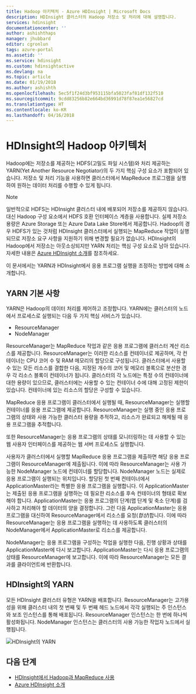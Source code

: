 ```yaml
---
title: Hadoop 아키텍처 - Azure HDInsight | Microsoft Docs
description: HDInsight 클러스터의 Hadoop 저장소 및 처리에 대해 설명합니다.
services: hdinsight
documentationcenter: ''
author: ashishthaps
manager: jhubbard
editor: cgronlun
tags: azure-portal
ms.assetid: ''
ms.service: hdinsight
ms.custom: hdinsightactive
ms.devlang: na
ms.topic: article
ms.date: 01/19/2018
ms.author: ashishth
ms.openlocfilehash: 5ec5f1f24d3bf953115bfa5023faf81df132f510
ms.sourcegitcommit: 9cdd83256b82e664bd36991d78f87ea1e56827cd
ms.translationtype: HT
ms.contentlocale: ko-KR
ms.lasthandoff: 04/16/2018
---
```

# <a name="hadoop-architecture-in-hdinsight"></a>HDInsight의 Hadoop 아키텍처

Hadoop에는 저장소를 제공하는 HDFS(고밀도 파일 시스템)와 처리 제공하는 YARN(Yet Another Resource Negotiator)의 두 가지 핵심 구성 요소가 포함되어 있습니다. 저장소 및 처리 기능을 사용하면 클러스터에서 MapReduce 프로그램을 실행하여 원하는 데이터 처리를 수행할 수 있게 됩니다.

> [!NOTE]
> 일반적으로 HDFS는 HDInsight 클러스터 내에 배포되어 저장소를 제공하지 않습니다. 대신 Hadoop 구성 요소에서 HDFS 호환 인터페이스 계층을 사용합니다. 실제 저장소 용량은 Azure Storage 또는 Azure Data Lake Store에서 제공합니다. Hadoop의 경우 HDFS가 있는 것처럼 HDInsight 클러스터에서 실행되는 MapReduce 작업이 실행되므로 저장소 요구 사항을 지원하기 위해 변경할 필요가 없습니다. HDInsight의 Hadoop에서 저장소는 아웃소싱되지만 YARN 처리는 핵심 구성 요소로 남아 있습니다. 자세한 내용은 [Azure HDInsight 소개](hadoop/apache-hadoop-introduction.md)를 참조하세요.

이 문서에서는 YARN과 HDInsight에서 응용 프로그램 실행을 조정하는 방법에 대해 소개합니다.

## <a name="yarn-basics"></a>YARN 기본 사항 

YARN은 Hadoop의 데이터 처리를 제어하고 조정합니다. YARN에는 클러스터의 노드에서 프로세스로 실행되는 다음 두 가지 핵심 서비스가 있습니다. 

* ResourceManager 
* NodeManager

ResourceManager는 MapReduce 작업과 같은 응용 프로그램에 클러스터 계산 리소스를 제공합니다. ResourceManager는 이러한 리소스를 컨테이너로 제공하며, 각 컨테이너는 CPU 코어 수 및 RAM 메모리의 할당으로 구성됩니다. 클러스터에서 사용할 수 있는 모든 리소스를 결합한 다음, 지정된 개수의 코어 및 메모리 블록으로 분산한 경우 각 리소스 블록이 컨테이너가 됩니다. 클러스터의 각 노드에는 특정 수의 컨테이너에 대한 용량이 있으므로, 클러스터에는 사용할 수 있는 컨테이너 수에 대해 고정된 제한이 있습니다. 컨테이너에 있는 리소스의 할당은 구성할 수 있습니다. 

MapReduce 응용 프로그램이 클러스터에서 실행될 때, ResourceManager는 실행할 컨테이너를 응용 프로그램에 제공합니다. ResourceManager는 실행 중인 응용 프로그램의 상태와 사용 가능한 클러스터 용량을 추적하고, 리소스가 완료되고 해제될 때 응용 프로그램을 추적합니다. 

또한 ResourceManager는 응용 프로그램의 상태를 모니터링하는 데 사용할 수 있는 웹 사용자 인터페이스를 제공하는 웹 서버 프로세스도 실행합니다. 

사용자가 클러스터에서 실행할 MapReduce 응용 프로그램을 제출하면 해당 응용 프로그램이 ResourceManager에 제출됩니다. 이에 따라 ResourceManager는 사용 가능한 NodeManager 노드에 컨테이너를 할당합니다. NodeManager 노드는 실제로 응용 프로그램이 실행되는 위치입니다. 할당된 첫 번째 컨테이너에서 ApplicationMaster라는 특별한 응용 프로그램을 실행합니다. 이 ApplicationMaster는 제출된 응용 프로그램을 실행하는 데 필요한 리소스를 후속 컨테이너의 형태로 확보해야 합니다. ApplicationMaster는 응용 프로그램의 단계(맵 단계 및 축소 단계)를 검사하고 처리해야 할 데이터의 양을 결정합니다. 그런 다음 ApplicationMaster는 응용 프로그램을 대신하여 ResourceManager에서 리소스를 요청(*협상*)합니다. 이에 따라 ResourceManager는 응용 프로그램을 실행하는 데 사용하도록 클러스터의 NodeManager에서 ApplicationMaster로 리소스를 제공합니다. 

NodeManager는 응용 프로그램을 구성하는 작업을 실행한 다음, 진행 상황과 상태를 ApplicationMaster에 다시 보고합니다. ApplicationMaster는 다시 응용 프로그램의 상태를 ResourceManager에 보고합니다. 이에 따라 ResourceManager는 모든 결과를 클라이언트에 반환합니다.

## <a name="yarn-on-hdinsight"></a>HDInsight의 YARN

모든 HDInsight 클러스터 유형은 YARN을 배포합니다. ResourceManager는 고가용성을 위해 클러스터 내의 첫 번째 및 두 번째 헤드 노드에서 각각 실행되는 주 인스턴스와 보조 인스턴스를 통해 배포됩니다. ResourceManager 인스턴스는 한 번에 하나씩 활성화됩니다. NodeManager 인스턴스는 클러스터의 사용 가능한 작업자 노드에서 실행됩니다.

![HDInsight의 YARN](./media/hdinsight-hadoop-architecture/yarn-on-hdinsight.png)

## <a name="next-steps"></a>다음 단계

* [HDInsight에서 Hadoop과 MapReduce 사용](hadoop/hdinsight-use-mapreduce.md)
* [Azure HDInsight 소개](hadoop/apache-hadoop-introduction.md)
